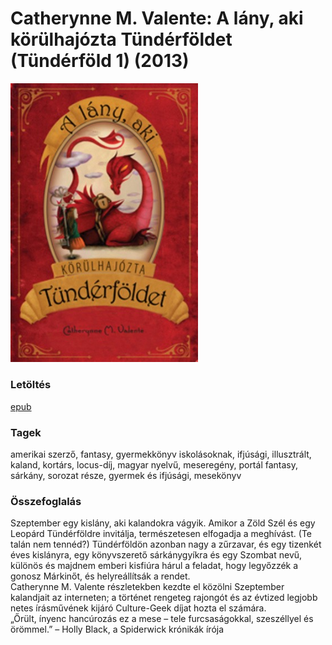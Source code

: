# <a name="id_659">Catherynne M. Valente: A lány, aki körülhajózta Tündérföldet (Tündérföld 1) (2013)</a>
<img src="https://github.com/BercziSandor/calibre_lib/raw/main/libs/main/Catherynne%20M.%20Valente/A%20lany%2C%20aki%20korulhajozta%20Tunderfold%20%28659%29/cover.jpg" alt="cover" width="300"/>

### Letöltés
[epub](https://github.com/BercziSandor/calibre_lib/raw/main/libs/main/Catherynne%20M.%20Valente/A%20lany%2C%20aki%20korulhajozta%20Tunderfold%20%28659%29/A%20lany%2C%20aki%20korulhajozta%20Tunder%20-%20Catherynne%20M.%20Valente.epub)

### Tagek
amerikai szerző, fantasy, gyermekkönyv iskolásoknak, ifjúsági, illusztrált, kaland, kortárs, locus-díj, magyar nyelvű, meseregény, portál fantasy, sárkány, sorozat része, gyermek és ifjúsági, mesekönyv

### Összefoglalás
<p class="description">Szeptember egy kislány, aki kalandokra vágyik. Amikor a Zöld Szél és egy Leopárd Tündérföldre invitálja, természetesen elfogadja a meghívást. (Te talán nem tennéd?) Tündérföldön azonban nagy a zűrzavar, és egy tizenkét éves kislányra, egy könyvszerető sárkánygyíkra és egy Szombat nevű, különös és majdnem emberi kisfiúra hárul a feladat, hogy legyőzzék a gonosz Márkinőt, és helyreállítsák a rendet.<br>Catherynne M. Valente részletekben kezdte el közölni Szeptember kalandjait az interneten; a történet rengeteg rajongót és az évtized legjobb netes írásművének kijáró Culture-Geek díjat hozta el számára.<br>„Őrült, ínyenc hancúrozás ez a mese – tele furcsaságokkal, szeszéllyel és örömmel.” – Holly Black, a Spiderwick krónikák írója</p>


